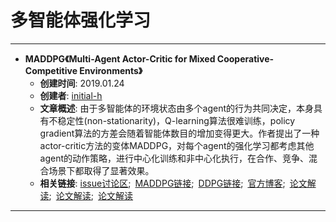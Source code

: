 # 多智能体强化学习
---
* **MADDPG《Multi-Agent Actor-Critic for Mixed Cooperative-Competitive Environments》**
  - **创建时间**: 2019.01.24
  - **创建者**: [initial-h](https://github.com/initial-h)
  - **文章概述**: 由于多智能体的环境状态由多个agent的行为共同决定，本身具有不稳定性(non-stationarity)，Q-learning算法很难训练，policy gradient算法的方差会随着智能体数目的增加变得更大。作者提出了一种actor-critic方法的变体MADDPG，对每个agent的强化学习都考虑其他agent的动作策略，进行中心化训练和非中心化执行，在合作、竞争、混合场景下都取得了显著效果。
  * **相关链接**: [issue讨论区](https://github.com/PaperCommunity/Deep-Reinforcement-Learning/issues/2);&ensp;[MADDPG链接](https://arxiv.org/abs/1706.02275);&ensp;[DDPG链接](https://arxiv.org/abs/1509.02971);&ensp;[官方博客](https://blog.openai.com/learning-to-cooperate-compete-and-communicate/);&ensp;[论文解读](https://blog.csdn.net/qiusuoxiaozi/article/details/79066612);&ensp;[论文解读](https://www.jianshu.com/p/99a79cd08c72);&ensp;[论文解读](https://www.cnblogs.com/initial-h/p/9429632.html)
  
---

